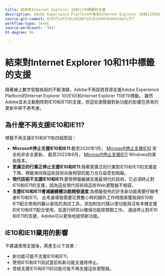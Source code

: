 ```yaml
---
title: 結束對Internet Explorer 10和11中標籤的支援
description: Adobe Experience Platform不再為Internet Explorer 10和11中的標籤提供更新支援。
source-git-commit: 0103f1af37dc202087d3c81d495de88d3de7c377
workflow-type: tm+mt
source-wordcount: '354'
ht-degree: 0%

---
```


# 結束對Internet Explorer 10和11中標籤的支援

隨著線上數字型驗格局的不斷演變，Adobe不再投資資源支援Adobe Experience Platform的Internet Explorer 10(IE10)和Internet Explorer 11(IE11)標籤。 雖然Adobe並未主動刪除對IE10和IE11的支援，但這些瀏覽器對新功能的影響在將來的更新中將不再考慮。

## 為什麼不再支援IE10和IE11?

標籤不再支援IE10和IE11有四個原因：

* **Microsoft停止支援IE10和IE11**:截至2020年1月， [Microsoft停止支援IE10](https://docs.microsoft.com/en-us/lifecycle/announcements/internet-explorer-10-end-of-support) 安全和非安全更新。 截至2022年6月， [Microsoft停止支援IE11](https://docs.microsoft.com/en-us/lifecycle/announcements/internet-explorer-11-end-of-support) Windows的某些版本。
* **更廣泛的行業正停止支援IE10和IE11**:隨著更廣泛的行業對IE10和IE11的支援度下降，標籤保持與這些技術向後相容的能力也日益受到阻礙。
* **現代技術不支援IE10和IE11**:要使標籤繼續支援最現代的技術，它必須終止對IE10和IE11的支援，因為這些現代技術與這些Web瀏覽器不相容。
* **支援IE10和IE11會減緩總體功能開發速度**:為標籤發佈的許多新功能需要仔細考慮IE10和IE11。 此考慮導致需要花費數小時的額外工作時間來獲取與IE10和IE11配合使用的難以查找的測試工具，添加附加代碼以使功能與沒有本機支援的IE10和IE11配合使用，並進行研究以確保功能按預期工作。 通過停止對IE10和IE11的支援，Adobe可以更快地提供新功能。

## IE10和IE11棄用的影響

不建議使用支援後，將產生以下效果：

* 新功能可能不支援IE10和IE11。
* 使用IE10和IE11測試當前和新功能支援將停止。
* 曾經支援IE10和IE11的功能可能不再支援這些瀏覽器。
